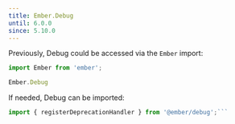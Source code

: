 ```yaml
---
title: Ember.Debug
until: 6.0.0
since: 5.10.0
---
```



Previously, Debug could be accessed via the `Ember` import:
```js
import Ember from 'ember';

Ember.Debug
```

 If needed, Debug can be imported:
```js
import { registerDeprecationHandler } from '@ember/debug';```

